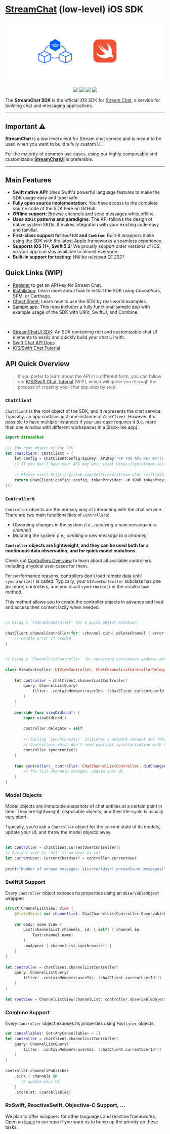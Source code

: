 # [StreamChat](https://getstream.io/chat/) (low-level) iOS SDK 

<p align="center">
  <img src="https://github.com/GetStream/stream-chat-swift/blob/main/Documentation/Assets/Low%20Level%20SDK.png"/>
</p>

<p align="center">
  <a href="https://cocoapods.org/pods/StreamChat"><img src="https://img.shields.io/cocoapods/v/StreamChat.svg" /></a>
  <a href="https://swift.org"><img src="https://img.shields.io/badge/Swift-5.2-orange.svg" /></a>
  <a href="https://github.com/GetStream/stream-chat-swift/actions"><img src="https://github.com/GetStream/stream-chat-swift/workflows/CI/badge.svg" /></a>
  <a href="https://codecov.io/gh/GetStream/stream-chat-swift"><img src="https://codecov.io/gh/GetStream/stream-chat-swift/branch/main/graph/badge.svg" /></a>
</p>

The **StreamChat SDK**  is the official iOS SDK for [Stream Chat](https://getstream.io/chat), a service for building chat and messaging applications.

--- 

## Important ⚠️ 

**StreamChat** is a low level client for Stream chat service and is meant to be used when you want to build a fully custom UI. 

For the majority of common use cases, using our highly composable and customizable [**StreamChatUI**](https://github.com/GetStream/stream-chat-swift/tree/main) is preferable.

--- 

## Main Features

- **Swift native API:** Uses Swift's powerful language features to make the SDK usage easy and type-safe.
- **Fully open source implementation:** You have access to the complete source code of the SDK here on GitHub.
- **Offline support:** Browse channels and send messages while offline.
- **Uses `UIKit` patterns and paradigms:** The API follows the design of native system SKDs. It makes integration with your existing code easy and familiar.
- **First-class support for `SwiftUI` and `Combine`:** Built-it wrappers make using the SDK with the latest Apple frameworks a seamless experience.
- **Supports iOS 11+, Swift 5.2:** We proudly support older versions of iOS, so your app can stay available to almost everyone.
- **Built-in support for testing:** _Will be released Q1 2021_

## **Quick Links** (WIP)

* [Register](https://getstream.io/chat/trial/) to get an API key for Stream Chat.
* [Installation](https://github.com/GetStream/stream-chat-swift/blob/main/Documentation/Installation.MD): Learn more about how to install the SDK using CocoaPods, SPM, or Carthage.
* [Cheat Sheet:](https://github.com/GetStream/stream-chat-swift/wiki/Cheat-Sheett) Learn how to use the SDK by real-world examples.
* [Sample app](https://github.com/GetStream/stream-chat-swift/tree/master/Example): This repo includes a fully functional sample app with example usage of the SDK with UIKit, SwiftUI, and Combine.

&nbsp;

* [StreamChatUI SDK](https://github.com/GetStream/stream-chat-swift/tree/main): An SDK containing rich and customizable chat UI elements to easily and quickly build your chat UI with.
* [Swift Chat API Docs](https://github.com/GetStream/stream-chat-swift/wiki)
* [iOS/Swift Chat Tutorial](https://getstream.io/tutorials/ios-chat/)

## API Quick Overview

> If you prefer to learn about the API in a different form, you can follow our [iOS/Swift Chat Tutorial](https://getstream.io/tutorials/ios-chat/) (WIP), which will guide you through the process of creating your chat app step by step.

### `ChatClient`

`ChatClient` is the root object of the SDK, and it represents the chat service. Typically, an app contains just one instance of `ChatClient`. However, it's possible to have multiple instances if your use case requires it (i.e. more than one window with different workspaces in a Slack-like app).

```swift
import StreamChat

/// The root object of the SDK
let chatClient: ChatClient = {    
    let config = ChatClientConfig(apiKey: APIKey("<# YOU API KEY #>"))
    // If you don't have your API key yet, visit https://getstream.io/chat/trial to get it for free.

    // Please visit https://github.com/GetStream/stream-chat-swift/wiki/Cheat-Sheet#creating-a-new-instance-of-chat-client for info on tokenProvider
    return ChatClient(config: config, tokenProvider: <# YOUR tokenProvider HERE #>)
}()
```

### `Controller`s

`Controller` objects are the primary way of interacting with the chat service. There are two main functionalities of `Controller`s:
  - Observing changes in the system _(i.e., receiving a new message in a channel)_
  - Mutating the system _(i.e., sending a new message to a channel)_

**`Controller` objects are lightweight, and they can be used both for a continuous data observation, and for quick model mutations.**

Check out [Controllers Overview](https://github.com/GetStream/stream-chat-swift/wiki/Controllers-Overview) to learn about all available controllers including a typical user-cases for them.

For performance reasons, controllers don't load remote data until `synchronize()` is called. Typically, your `UIViewController` subclass has one (or more) controllers, and you'd call `synchronize()` in the `viewDidLoad` method.

This method allows you to create the controller objects in advance and load and access their content lazily when needed.

```swift

// Using a `ChannelController` for a quick object mutation:

chatClient.channelController(for: <channel cid>).deleteChannel { error in 
    // handle error if needed
}

```

```swift

// Using a `ChannelListController` for receiving continuous updates about available channels:

class ViewController: UIViewController, ChatChannelListControllerDelegate {

    let controller = chatClient.channelListController(
        query: ChannelListQuery(
            filter: .containMembers(userIds: [chatClient.currentUserId!])
        )
    )

    override func viewDidLoad() {
        super.viewDidLoad()

        controller.delegate = self

        // Calling `synchronize()` initiates a network request and fetches the latest version of the data.
        // Controllers which don't need explicit synchronization with remote servers don't have the `synchronize()` method.
        controller.synchronize()
    }
    
    func controller(_ controller: ChatChannelListController, didChangeChannels changes: [ListChange<ChatChannel>]) {
        // The list channels changes, update your UI
    }
}
```

### Model Objects

Model objects are immutable snapshots of chat entities at a certain point in time. They are lightweight, disposable objects, and their life-cycle is usually very short. 

Typically, you'd ask a `Controller` object for the current state of its models, update your UI, and throw the model objects away.

```swift

let controller = chatClient.currentUserController()
// Current user is `nil` if no user is set
let currentUser: CurrentChatUser? = controller.currentUser

print("Number of unread messages: \(currentUser?.unreadCount.messages)")

```

### SwiftUI Support

Every `Controller` object exposes its properties using an `ObservableObject` wrapper:

```swift
struct ChannelListView: View {
    @StateObject var channelList: ChatChannelListController.ObservableObject

    var body: some View {
        List(channelList.channels, id: \.self) { channel in
            Text(channel.name)
        }
        .onAppear { channelList.synchronize() }
    }
}

let controller = chatClient.channelListController(
    query: ChannelListQuery(
        filter: .containMembers(userIds: [chatClient.currentUserId!])
    )
)

let rootView = ChannelListView(channelList: controller.observableObject)
```

### Combine Support

Every `Controller` object exposes its properties using `Publisher` objects:

```swift
var cancellables: Set<AnyCancellable> = []
let controller = chatClient.channelListController(
    query: ChannelListQuery(
        filter: .containMembers(userIds: [chatClient.currentUserId!])
    )
)

controller.channelsPublisher
    .sink { channels in 
       // update your UI
    }
    .store(at: &cancellables)
```

### RxSwift, ReactiveSwift, Objective-C Support, ...

We plan to offer wrappers for other languages and reactive frameworks. Open an [issue](https://github.com/GetStream/stream-chat-swift/issues) in our repo if you want us to bump up the priority on these tasks.
